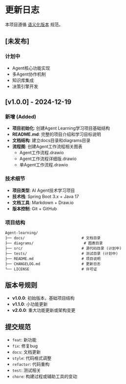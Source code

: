 # 更新日志

本项目遵循 [语义化版本](https://semver.org/lang/zh-CN/) 规范。

## [未发布]

### 计划中
- Agent核心功能实现
- 多Agent协作机制
- 知识库集成
- 决策引擎开发

## [v1.0.0] - 2024-12-19

### 新增 (Added)
- **项目初始化**: 创建Agent Learning学习项目基础结构
- **README.md**: 完整的项目介绍和学习目标说明
- **文档结构**: 建立docs目录和diagrams目录
- **流程图**: 创建Agent工作流程相关图表
  - Agent工作流程.drawio
  - Agent工作流程详细版.drawio
  - 单Agent工作流程.drawio

### 技术细节
- **项目类型**: AI Agent技术学习项目
- **技术栈**: Spring Boot 3.x + Java 17
- **文档工具**: Markdown + Draw.io
- **版本控制**: Git + GitHub

### 项目结构
```
Agent-learning/
├── docs/                          # 文档目录
├── diagrams/                       # 图表目录
├── src/                           # 源代码目录 (计划中)
├── tests/                         # 测试目录 (计划中)
├── README.md                      # 项目说明
├── CHANGELOG.md                   # 更新日志
└── LICENSE                        # 许可证
```

## 版本号规则

- **v1.0.0**: 初始版本，基础项目结构
- **v1.1.0**: 小功能更新
- **v2.0.0**: 重大功能更新或架构变更

## 提交规范

- `feat`: 新功能
- `fix`: 修复bug
- `docs`: 文档更新
- `style`: 代码格式调整
- `refactor`: 代码重构
- `test`: 测试相关
- `chore`: 构建过程或辅助工具的变动 